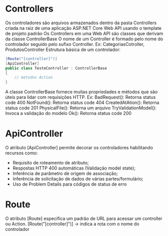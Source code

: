 # Controllers
Os controladores são arquivos armazenados dentro da pasta Controllers criada na raiz de uma aplicação ASP.NET Core Web API usando o template de projeto padrão
Os Controllers em uma Web API são classes que derivam da classe ControllerBase
O nome de um Controller é formado pelo nome do controlador seguido pelo sufixo Controller. Ex: CategoriasCotroller, ProdutosController
Estrutura básica de um controlador:

````c#
[Route("[controller]")]
[ApiController]
public class TesteController : ControllerBase
{
    // métodos Action
}
````

A classe ControllerBase fornece muitas propriedades e métodos que são úteis para lidar com requisições HTTP. Ex:
BadRequest(): Retorna status code 400
NotFound(): Retorna status code 404
CreatedAtAtion(): Retorna status code 201
PhysicalFile(): Retorna um arquivo
TryValidationModel(): Invoca a validação do modelo
Ok(): Retorna status code 200

# ApiController
O atributo [ApiController] permite decorar os controladores habilitando recursos como:
 - Requisito de roteamento de atributo;
 - Respostas HTTP 400 automáticas (Validação model state);
 - Inferência de parâmetro de origem de associação;
 - Inferência de solicitação de dados de várias partes/formulário;
 - Uso de Problem Details para códigos de status de erro

# Route
O atributo [Route] especifica um padrão de URL para acessar um controller ou Action. [Route("[controller]")] -> indica a rota com o nome do controlador